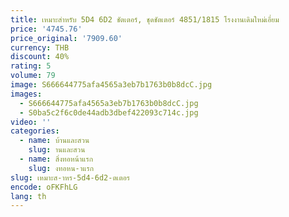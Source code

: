 ```yaml
---
title: เหมาะสําหรับ 5D4 6D2 ชัตเตอร์, ชุดชัตเตอร์ 4851/1815 โรงงานเดิมใหม่เอี่ยม
price: '4745.76'
price_original: '7909.60'
currency: THB
discount: 40%
rating: 5
volume: 79
image: S666644775afa4565a3eb7b1763b0b8dcC.jpg
images:
  - S666644775afa4565a3eb7b1763b0b8dcC.jpg
  - S0ba5c2f6c0de44adb3dbef422093c714c.jpg
video: ''
categories:
  - name: บ้านและสวน
    slug: านและสวน
  - name: สิ่งทอหน้าแรก
    slug: งทอหน-าแรก
slug: เหมาะส-าหร-5d4-6d2-ตเตอร
encode: oFKFhLG
lang: th
---
```

  